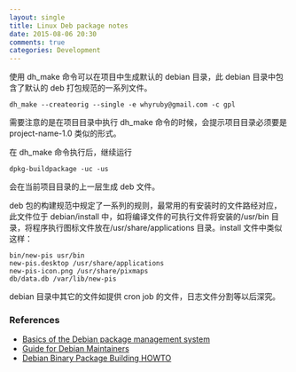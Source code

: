 ```yaml
---
layout: single
title: Linux Deb package notes
date: 2015-08-06 20:30
comments: true
categories: Development
---
```


使用 dh_make 命令可以在项目中生成默认的 debian 目录，此 debian 目录中包含了默认的 deb 打包规范的一系列文件。

    dh_make --createorig --single -e whyruby@gmail.com -c gpl
    
需要注意的是在项目目录中执行 dh_make 命令的时候，会提示项目目录必须要是 project-name-1.0 类似的形式。

在 dh_make 命令执行后，继续运行

    dpkg-buildpackage -uc -us
    
会在当前项目目录的上一层生成 deb 文件。

deb 包的构建规范中规定了一系列的规则，最常用的有安装时的文件路经对应，此文件位于 debian/install 中，如将编译文件的可执行文件将安装的/usr/bin 目录，将程序执行图标文件放在/usr/share/applications 目录。install 文件中类似这样：

    bin/new-pis usr/bin
    new-pis.desktop /usr/share/applications
    new-pis-icon.png /usr/share/pixmaps
    db/data.db /var/lib/new-pis
    
debian 目录中其它的文件如提供 cron job 的文件，日志文件分割等以后深究。



### References

 * [Basics of the Debian package management system ](https://www.debian.org/doc/manuals/debian-faq/ch-pkg_basics.en.html)
 * [Guide for Debian Maintainers](https://www.debian.org/doc/manuals/debmake-doc/index.en.html)
 * [Debian Binary Package Building HOWTO](http://www.tldp.org/HOWTO/Debian-Binary-Package-Building-HOWTO/index.html)